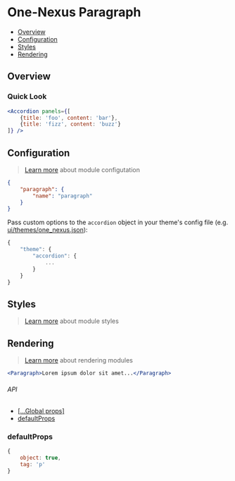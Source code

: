 # One-Nexus Paragraph

* [Overview](#overview)
* [Configuration](#configuration)
* [Styles](#styles)
* [Rendering](#rendering)

## Overview

### Quick Look

```jsx
<Accordion panels={[
    {title: 'foo', content: 'bar'},
    {title: 'fizz', content: 'buzz'}
]} />
```

## Configuration

> [Learn more](https://github.com/esr360/One-Nexus/wiki/Module-Configuration) about module configutation

```json
{
    "paragraph": {
        "name": "paragraph"
    }
}
```

Pass custom options to the `accordion` object in your theme's config file (e.g. [ui/themes/one_nexus.json](../../../themes/one_nexus.json)):

```js
{
    "theme": {
        "accordion": {
            ...
        }
    }
}
```

## Styles

> [Learn more](https://github.com/esr360/One-Nexus/wiki/Styling-a-module) about module styles

## Rendering

> [Learn more](https://github.com/esr360/One-Nexus/wiki/Rendering-a-module) about rendering modules

```jsx
<Paragraph>Lorem ipsum dolor sit amet...</Paragraph>
```

###### API

* [[...Global props]](https://github.com/esr360/One-Nexus/wiki/Rendering-a-module#global-props)
* [defaultProps](#defaultprops)

### defaultProps

```js
{
    object: true,
    tag: 'p'
}
```